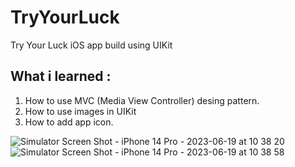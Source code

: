 # TryYourLuck
Try Your Luck iOS app build using UIKit 

## What i learned :

1. How to use MVC (Media View Controller) desing pattern.
2. How to use images in UIKit
3. How to add app icon.

![Simulator Screen Shot - iPhone 14 Pro - 2023-06-19 at 10 38 20](https://github.com/deep-gtm/TryYourLuck/assets/70434931/f4f8849e-437c-45b4-8460-4a40ab976637)
![Simulator Screen Shot - iPhone 14 Pro - 2023-06-19 at 10 38 58](https://github.com/deep-gtm/TryYourLuck/assets/70434931/ed38b855-d403-4984-81f7-060d3949d3c0)
